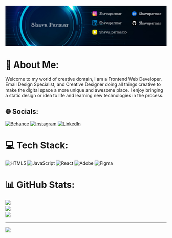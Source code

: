 <img src="https://raw.githubusercontent.com/shavuparmar/Shavu-parmar/main/poster.jfif"> </img>
# 💫 About Me:
Welcome to my world of creative domain, I am a Frontend Web Developer, Email Design Specialist, and Creative Designer doing all things creative to make the digital space a more unique and awesome place. I enjoy bringing a static design or idea to life and learning new technologies in the process.


## 🌐 Socials:
[![Behance](https://img.shields.io/badge/Behance-1769ff?logo=behance&logoColor=white)](https://behance.net/Shavuparmar) [![Instagram](https://img.shields.io/badge/Instagram-%23E4405F.svg?logo=Instagram&logoColor=white)](https://instagram.com/Shavuparmar) [![LinkedIn](https://img.shields.io/badge/LinkedIn-%230077B5.svg?logo=linkedin&logoColor=white)](https://linkedin.com/in/Shavuparmar) 

# 💻 Tech Stack:
![HTML5](https://img.shields.io/badge/html5-%23E34F26.svg?style=for-the-badge&logo=html5&logoColor=white) ![JavaScript](https://img.shields.io/badge/javascript-%23323330.svg?style=for-the-badge&logo=javascript&logoColor=%23F7DF1E) ![React](https://img.shields.io/badge/react-%2320232a.svg?style=for-the-badge&logo=react&logoColor=%2361DAFB) ![Adobe](https://img.shields.io/badge/adobe-%23FF0000.svg?style=for-the-badge&logo=adobe&logoColor=white) ![Figma](https://img.shields.io/badge/figma-%23F24E1E.svg?style=for-the-badge&logo=figma&logoColor=white)
# 📊 GitHub Stats:
![](https://github-readme-stats.vercel.app/api?username=shavuparmar&theme=dark&hide_border=false&include_all_commits=false&count_private=false)<br/>
![](https://github-readme-streak-stats.herokuapp.com/?user=shavuparmar&theme=dark&hide_border=false)<br/>
![](https://github-readme-stats.vercel.app/api/top-langs/?username=shavuparmar&theme=dark&hide_border=false&include_all_commits=false&count_private=false&layout=compact)

---
[![](https://visitcount.itsvg.in/api?id=shavuparmar&icon=0&color=0)](https://visitcount.itsvg.in)

<!-- Proudly created with GPRM ( https://gprm.itsvg.in ) -->
